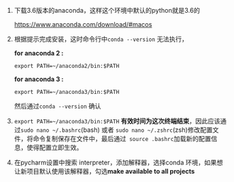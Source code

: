 1. 下载3.6版本的anaconda，这样这个环境中默认的python就是3.6的

    https://www.anaconda.com/download/#macos

2. 根据提示完成安装，这时命令行中`conda --version` 无法执行，

   **for anaconda 2 :**

   ```
   export PATH=~/anaconda2/bin:$PATH
   ```

   **for anaconda 3 :**

    ```
    export PATH=~/anaconda3/bin:$PATH
    ```

   然后通过`conda --version` 确认

3. `export PATH=~/anaconda3/bin:$PATH` **有效时间为这次终端结束**，因此应该通过`sudo nano ~/.bashrc`(bash) 或者 `sudo nano ~/.zshrc`(zsh)修改配置文件，将命令复制保存在文件中，最后通过` source .bashrc`加载新的配置信息，使得配置立即生效。

4. 在pycharm设置中搜索 interpreter，添加解释器，选择conda 环境，如果想让新项目默认使用该解释器，勾选**make available to all projects**